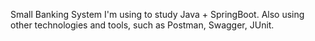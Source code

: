 Small Banking System I'm using to study Java + SpringBoot. 
Also using other technologies and tools, such as Postman, Swagger, JUnit.
